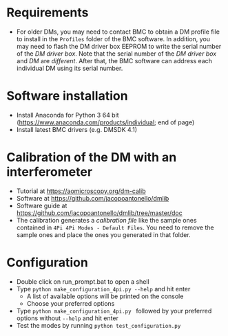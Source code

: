 # Requirements
- For older DMs, you may need to contact BMC to obtain a DM profile file to install in the `Profiles` folder of the BMC software. In addition, you may need to flash the DM driver box EEPROM to write the serial number of the *DM driver box*. Note that the serial number of the *DM driver box* and *DM* are *different*. After that, the BMC software can address each individual DM using its serial number.

# Software installation
- Install Anaconda for Python 3 64 bit (https://www.anaconda.com/products/individual; end of page)
- Install latest BMC drivers (e.g. DMSDK 4.1)

# Calibration of the DM with an interferometer
- Tutorial at https://aomicroscopy.org/dm-calib
- Software at https://github.com/jacopoantonello/dmlib
- Software guide at https://github.com/jacopoantonello/dmlib/tree/master/doc
- The calibration generates a *calibration file* like the sample ones contained in `4Pi 4Pi Modes - Default Files`. You need to remove the sample ones and place the ones you generated in that folder.

# Configuration
- Double click on run_prompt.bat to open a shell
- Type `python make_configuration_4pi.py --help` and hit enter
  - A list of available options will be printed on the console
  - Choose your preferred options
- Type `python make_configuration_4pi.py ` followed by your preferred options without `--help` and hit enter
- Test the modes by running `python test_configuration.py`

